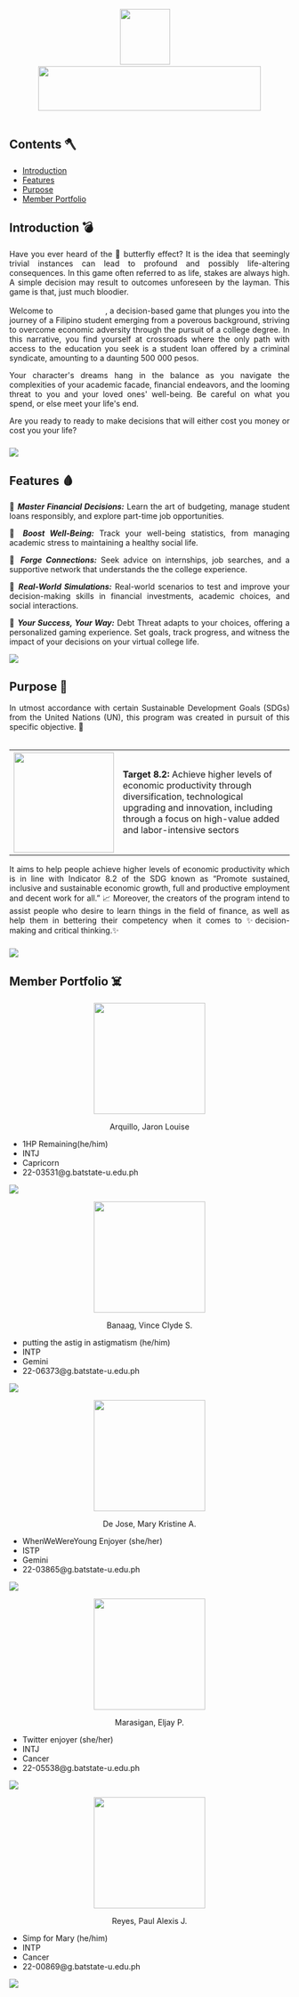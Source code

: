 <p align="center">
    <img src="https://i.ibb.co/j6zC0X3/ezgif-4-241998eeff.gif" height="100" width="90"/> &nbsp; &nbsp;
    <img src="https://i.ibb.co/1b7syj4/8fbde1eefb01a339aa88ecb27fcf0fa8.png" height="80" width="400"/><br><br>
</p>

## Contents 🪓
- [Introduction](#introduction)
- [Features](#features)
- [Purpose](#purpose)
- [Member Portfolio](#members)

### <a name="introduction"></a>
## Introduction 💣
<div align="justify"> Have you ever heard of the 🦋 butterfly effect? It is the idea that seemingly trivial instances can lead to profound and possibly life-altering consequences. In this game often referred to as life, stakes are always high. A simple decision may result to outcomes unforeseen by the layman. 
This game is that, just much bloodier.
	
Welcome to <img src="https://i.ibb.co/1b7syj4/8fbde1eefb01a339aa88ecb27fcf0fa8.png" height="17" width="90"/>, a decision-based game that plunges you into the journey of a Filipino student emerging from a poverous background, striving to overcome economic adversity through the pursuit of a college degree. In this narrative, you find yourself at crossroads where the only path with access to the education you seek is a student loan offered by a criminal syndicate, amounting to a daunting 500 000 pesos.

Your character's dreams hang in the balance as you navigate the complexities of your academic facade, financial endeavors, and the looming threat to you and your loved ones' well-being. Be careful on what you spend, or else meet your life's end.

Are you ready to ready to make decisions that will either cost you money or cost you your life? 
### <a name="features"></a>
<img src="https://user-images.githubusercontent.com/73097560/115834477-dbab4500-a447-11eb-908a-139a6edaec5c.gif"><br>
## Features 🩸
<!-- Your features content here -->
🔻 ***Master Financial Decisions:***
    Learn the art of budgeting, manage student loans responsibly, and explore part-time job opportunities. 

🔻  ***Boost Well-Being:***
    Track your well-being statistics, from managing academic stress to maintaining a healthy social life. 

🔻  ***Forge Connections:***
    Seek advice on internships, job searches, and a supportive network that understands the the college experience.

🔻  ***Real-World Simulations:***
    Real-world scenarios to test and improve your decision-making skills in financial investments, academic choices, and social interactions.

🔻  ***Your Success, Your Way:***
    Debt Threat adapts to your choices, offering a personalized gaming experience. Set goals, track progress, and witness the impact of your decisions on your virtual college life. </div>
<img src="https://user-images.githubusercontent.com/73097560/115834477-dbab4500-a447-11eb-908a-139a6edaec5c.gif">
### <a name="purpose"></a>
## Purpose 🔪
<div align="justify"> In utmost accordance with certain Sustainable Development Goals (SDGs) from the United Nations (UN), this program was created in pursuit of this specific objective. 📝 
<br><br>
	
<table>
	<tr>
		<th><img src="https://i.ibb.co/D75FzYw/8-SDG-Make-Every-Day-Count-Gifs-GDU.gif", width=180 height=180/></a></th>
		<td><strong>Target 8.2:</strong> Achieve higher levels of economic productivity through diversification, technological upgrading and innovation, including through a focus on high-value added and labor-intensive sectors</td>
	</tr>
</table>


It aims to help people achieve higher levels of economic productivity  which is in line with Indicator 8.2 of the SDG known as “Promote sustained, inclusive and sustainable economic growth, full and productive employment and decent work for all.” 📈 Moreover, the creators of the program intend to assist people who desire to learn things in the field of finance, as well as help them in bettering their competency when it comes to ✨decision-making and critical thinking.✨
</div>

### <a name="members"></a>
<img src="https://user-images.githubusercontent.com/73097560/115834477-dbab4500-a447-11eb-908a-139a6edaec5c.gif"><br>
## Member Portfolio ☠️
<!-- Your member portfolio content here -->
<p align="center"><img src="https://i.ibb.co/jLSS1Gr/387328927-1112705976772427-8860459638482587988-n-removebg-preview.png" width="200" height="200" />
<p align="center">
Arquillo, Jaron Louise 
<ul>
	<li>1HP Remaining(he/him) </li>
	<li>INTJ</li>
	<li>Capricorn</li>
	<li>22-03531@g.batstate-u.edu.ph</li>
</ul>
</p>
<img src="https://user-images.githubusercontent.com/73097560/115834477-dbab4500-a447-11eb-908a-139a6edaec5c.gif"><br>
<p align="center"><img src="https://i.ibb.co/VtMsB8v/399831936-1107015587402951-1751011227259389244-n-removebg-preview.png" width="200" height="200" />
<p align="center">
Banaag, Vince Clyde S. 
<ul>
	<li>putting the astig in astigmatism (he/him) </li>
	<li>INTP</li>
	<li>Gemini</li>
	<li>22-06373@g.batstate-u.edu.ph</li>
</ul>
</p>
<img src="https://user-images.githubusercontent.com/73097560/115834477-dbab4500-a447-11eb-908a-139a6edaec5c.gif"><br>
<p align="center"><img src="https://i.ibb.co/NCqL8Wm/403629066-664455985677276-3442638710394462470-n.jpg" width="200" height="200" />
<p align="center">
De Jose, Mary Kristine A. 
<ul>
	<li>WhenWeWereYoung Enjoyer (she/her) </li>
	<li>ISTP</li>
	<li>Gemini</li>
	<li>22-03865@g.batstate-u.edu.ph</li>
</ul>
</p>
<img src="https://user-images.githubusercontent.com/73097560/115834477-dbab4500-a447-11eb-908a-139a6edaec5c.gif"><br>
<p align="center"><img src="https://i.ibb.co/0y8tDxG/400157860-725047402815272-7964848878070784083-n.jpg" width="200" height="200" />
<p align="center">
Marasigan, Eljay P. 
<ul>
	<li>Twitter enjoyer (she/her) </li>
	<li>INTJ</li>
	<li>Cancer</li>
	<li>22-05538@g.batstate-u.edu.ph</li>
</ul>
</p>
<img src="https://user-images.githubusercontent.com/73097560/115834477-dbab4500-a447-11eb-908a-139a6edaec5c.gif"><br>
<p align="center"><img src="https://i.ibb.co/HCvmMgC/399840751-6737253069676296-2239225414771579590-n.jpg" width="200" height="200" />
<p align="center">
Reyes, Paul Alexis J. 
<ul>
	<li>Simp for Mary (he/him) </li>
	<li>INTP</li>
	<li>Cancer</li>
	<li>22-00869@g.batstate-u.edu.ph</li>
</ul>
</p>
<img src="https://user-images.githubusercontent.com/73097560/115834477-dbab4500-a447-11eb-908a-139a6edaec5c.gif"><br>
